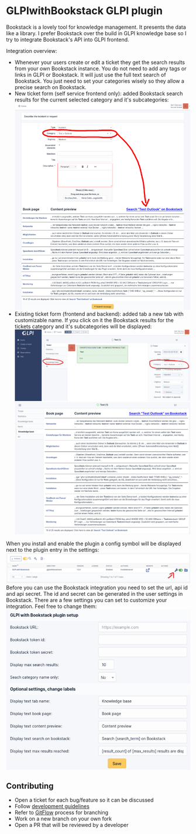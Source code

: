 # GLPIwithBookstack GLPI plugin

Bookstack is a lovely tool for knowledge management.
It presents the data like a library.
I prefer Bookstack over the build in GLPI knowledge base so I try to integrate Bookstack's API into GLPI frontend.

Integration overview:
- Whenever your users create or edit a ticket they get the search results from your own Bookstack instance. You do not need to add any tags or links in GLPI or Bookstack. It will just use the full text search of Bookstack. You just need to set your categories wisely so they allow a precise search on Bookstack.
- New ticket form (self service frontend only): added Bookstack search results for the current selected category and it's subcategories: ![New ticket](./screenshots/03_new_ticket.png)
- Existing ticket form  (frontend and backend): added tab a new tab with customizable name. If you click on it the Bookstack results for the tickets category and it's subcategories will be displayed: ![Display ticket](./screenshots/04_display_ticket.png) ![Display ticket Bookstack](./screenshots/05_display_ticket_bookstack.png)

When you install and enable the plugin a config symbol will be displayed next to the plugin entry in the settings:
![Open settings](./screenshots/01_open_settings.png)
Before you can use the Bookstack integration you need to set the url, api id and api secret.
The id and secret can be generated in the user settings in Bookstack.
There are a few settings you can set to customize your integration. Feel free to change them:
![Settings](./screenshots/02_settings.png)

## Contributing

* Open a ticket for each bug/feature so it can be discussed
* Follow [development guidelines](http://glpi-developer-documentation.readthedocs.io/en/latest/plugins/index.html)
* Refer to [GitFlow](http://git-flow.readthedocs.io/) process for branching
* Work on a new branch on your own fork
* Open a PR that will be reviewed by a developer
